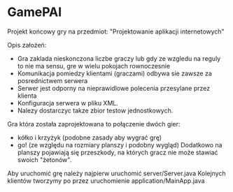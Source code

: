 # GamePAI
Projekt końcowy gry na przedmiot: "Projektowanie aplikacji internetowych"

Opis założeń:
- Gra zaklada nieskonczona liczbe graczy lub gdy ze wzgledu na reguly to nie ma sensu, gre w wielu pokojach rownoczesnie
- Komunikacja pomiedzy klientami (graczami) odbywa sie zawsze za posrednictwem serwera
- Serwer jest odporny na nieprawidlowe polecenia przesylane przez klienta
- Konfiguracja serwera w pliku XML.
- Nalezy dostarczyc takze zbior testow jednostkowych.

Gra która została zaprojektowana to połączenie dwóch gier:
- kółko i krzyżyk (podobne zasady aby wygrać grę)
- go! (ze względu na rozmiary planszy i podobny wygląd)
Dodatkowo na planszy pojawiają się przeszkody, na których gracz nie może stawiać swoich "żetonów".

Aby uruchomić grę należy najpierw uruchomić server/Server.java
Kolejnych klientów tworzymy po przez uruchomienie application/MainApp.java
